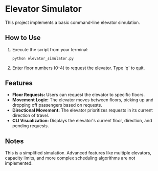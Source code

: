 # Elevator Simulator

This project implements a basic command-line elevator simulation.

## How to Use

1.  Execute the script from your terminal:
    ```bash
    python elevator_simulator.py
    ```
2.  Enter floor numbers (0-4) to request the elevator. Type 'q' to quit.

## Features

-   **Floor Requests:** Users can request the elevator to specific floors.
-   **Movement Logic:** The elevator moves between floors, picking up and dropping off passengers based on requests.
-   **Directional Movement:** The elevator prioritizes requests in its current direction of travel.
-   **CLI Visualization:** Displays the elevator's current floor, direction, and pending requests.

## Notes

This is a simplified simulation. Advanced features like multiple elevators, capacity limits, and more complex scheduling algorithms are not implemented.